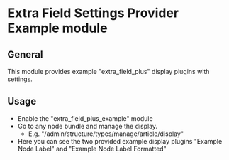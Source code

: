 # Extra Field Settings Provider Example module
## General
This module provides example "extra_field_plus" display plugins with settings.

## Usage
- Enable the "extra_field_plus_example" module
- Go to any node bundle and manage the display.
  - E.g. "/admin/structure/types/manage/article/display"
- Here you can see the two provided example display plugins "Example Node Label"
and "Example Node Label Formatted"

